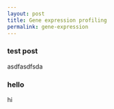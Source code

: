 ```yaml
---
layout: post
title: Gene expression profiling
permalink: gene-expression
---
```


### test post
asdfasdfsda

### hello
hi

